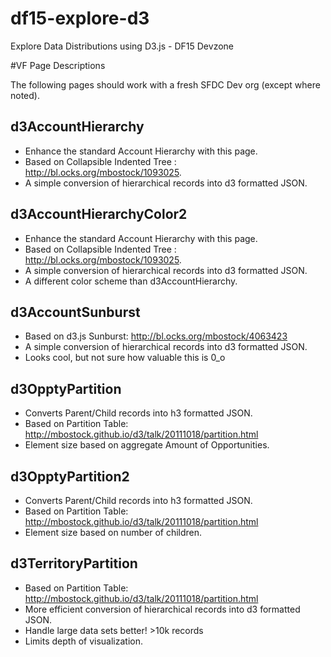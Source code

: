 # df15-explore-d3
Explore Data Distributions using D3.js - DF15 Devzone

#VF Page Descriptions

The following pages should work with a fresh SFDC Dev org (except where noted).

## d3AccountHierarchy
* Enhance the standard Account Hierarchy with this page. 
* Based on Collapsible Indented Tree : http://bl.ocks.org/mbostock/1093025.
* A simple conversion of hierarchical records into d3 formatted JSON. 

## d3AccountHierarchyColor2
* Enhance the standard Account Hierarchy with this page. 
* Based on Collapsible Indented Tree : http://bl.ocks.org/mbostock/1093025.
* A simple conversion of hierarchical records into d3 formatted JSON. 
* A different color scheme than d3AccountHierarchy.

## d3AccountSunburst
* Based on d3.js Sunburst: http://bl.ocks.org/mbostock/4063423
* A simple conversion of hierarchical records into d3 formatted JSON. 
* Looks cool, but not sure how valuable this is 0_o

## d3OpptyPartition
* Converts Parent/Child records into h3 formatted JSON.
* Based on Partition Table: http://mbostock.github.io/d3/talk/20111018/partition.html
* Element size based on aggregate Amount of Opportunities.

## d3OpptyPartition2
* Converts Parent/Child records into h3 formatted JSON.
* Based on Partition Table: http://mbostock.github.io/d3/talk/20111018/partition.html
* Element size based on number of children.

## d3TerritoryPartition
* Based on Partition Table: http://mbostock.github.io/d3/talk/20111018/partition.html
* More efficient conversion of hierarchical records into d3 formatted JSON.
* Handle large data sets better! >10k records 
* Limits depth of visualization.
